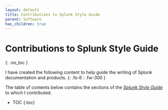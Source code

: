 ```yaml
---
layout: default
title: Contributions to Splunk Style Guide
parent: Software
has_children: true
---
```


# Contributions to Splunk Style Guide
{: .no_toc }

I have created the following content to help guide the writing of Splunk documentation and products.
{: .fs-6 : .fw-300 }

The table of contents below contains the sections of the [_Splunk Style Guide_](https://docs.splunk.com/Documentation/StyleGuide/current/StyleGuide/Howtouse) to which I contributed.

- TOC
{:toc}
